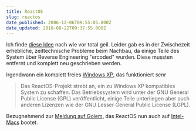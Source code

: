 ```yaml
---
title: ReactOS
slug: reactos
date_published: 2006-12-06T09:55:05.000Z
date_updated: 2018-08-22T09:37:55.000Z
---
```


Ich finde [diese Idee](http://www.reactos.com/de/index.html) nach wie vor total geil. Leider gab es in der Zwischezeit erhebliche, zeittechnische Probleme beim Nachbau, da einige Teile des System über Reverse Engineering "ercoded" wurden. Diese mussten entfernt und komplett neu geschrieben werden.

Irgendwann ein komplett freies [Windows XP](http://www.reactos.com/de/index.html), das funktioniert *scnr*

> Das ReactOS-Projekt strebt an, ein zu Windows XP kompatibles System zu schaffen. Das Betriebssystem wird unter der GNU General Public License (GPL) veröffentlicht, einige Teile unterliegen aber auch anderen Lizenzen wie der GNU Lesser General Public License (LGPL).

Bezugnehmend zur [Meldung auf Golem](http://www.golem.de/0612/49315.html), das ReactOS nun auch auf [Intel-Macs](http://www.apple.com/de/hardware/) bootet.
